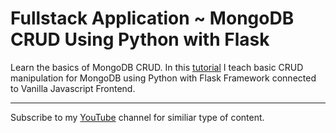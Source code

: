 # Fullstack Application ~ MongoDB CRUD Using Python with Flask

Learn the basics of MongoDB CRUD. In this <a href="https://youtu.be/kZlet-OepxE">tutorial</a> I teach
basic CRUD manipulation for MongoDB using Python with Flask Framework connected to Vanilla Javascript Frontend.

<hr>

Subscribe to my <a href="https://www.youtube.com/c/RaunakJoshi">YouTube</a> channel for similiar type of content.